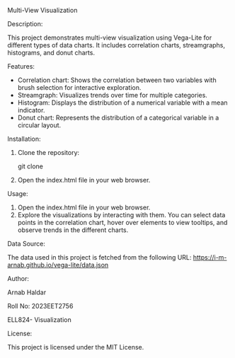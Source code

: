 Multi-View Visualization

Description:

This project demonstrates multi-view visualization using Vega-Lite for different types of data charts. It includes correlation charts, streamgraphs, histograms, and donut charts.

Features:

- Correlation chart: Shows the correlation between two variables with brush selection for interactive exploration.
- Streamgraph: Visualizes trends over time for multiple categories.
- Histogram: Displays the distribution of a numerical variable with a mean indicator.
- Donut chart: Represents the distribution of a categorical variable in a circular layout.

Installation:

1. Clone the repository:

    git clone <repository-url>

2. Open the index.html file in your web browser.

Usage:

1. Open the index.html file in your web browser.
2. Explore the visualizations by interacting with them. You can select data points in the correlation chart, hover over elements to view tooltips, and observe trends in the different charts.

Data Source:

The data used in this project is fetched from the following URL: https://i-m-arnab.github.io/vega-lite/data.json

Author:

Arnab Haldar

Roll No: 2023EET2756

ELL824- Visualization

License:

This project is licensed under the MIT License.
